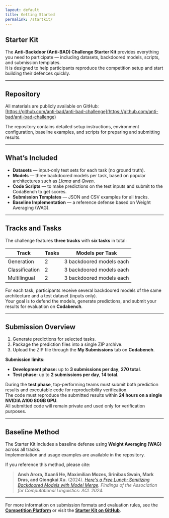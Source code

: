```yaml
---
layout: default
title: Getting Started
permalink: /startkit/
---
```


## Starter Kit

The **Anti-Backdoor (Anti-BAD) Challenge Starter Kit** provides everything you need to participate — including datasets, backdoored models, scripts, and submission templates.  
It is designed to help participants reproduce the competition setup and start building their defences quickly.

---

## Repository

All materials are publicly available on GitHub:  
[https://github.com/anti-bad/anti-bad-challenge](https://github.com/anti-bad/anti-bad-challenge)

The repository contains detailed setup instructions, environment configuration, baseline examples, and scripts for preparing and submitting results.

---

## What’s Included

* **Datasets** — input-only test sets for each task (no ground truth).  
* **Models** — three backdoored models per task, based on popular architectures such as *Llama* and *Qwen*.  
* **Code Scripts** — to make predictions on the test inputs and submit to the CodaBench to get scores.
* **Submission Templates** — JSON and CSV examples for all tracks.  
* **Baseline Implementation** — a reference defense based on Weight Averaging (WAG).

---

## Tracks and Tasks

The challenge features **three tracks** with **six tasks** in total:

| Track          | Tasks | Models per Task          |
| -------------- | ----- | ------------------------ |
| Generation     | 2     | 3 backdoored models each |
| Classification | 2     | 3 backdoored models each |
| Multilingual   | 2     | 3 backdoored models each |

For each task, participants receive several backdoored models of the same architecture and a test dataset (inputs only).  
Your goal is to defend the models, generate predictions, and submit your results for evaluation on **Codabench**.

---

## Submission Overview

1. Generate predictions for selected tasks.  
2. Package the prediction files into a single ZIP archive.  
3. Upload the ZIP file through the **My Submissions** tab on **Codabench**.

**Submission limits:**

* **Development phase:** up to **3 submissions per day**, **270 total**.  
* **Test phase:** up to **2 submissions per day**, **14 total**.  

During the **test phase**, top-performing teams must submit both prediction results and executable code for reproducibility verification.  
The code must reproduce the submitted results within **24 hours on a single NVIDIA A100 80GB GPU**.  
All submitted code will remain private and used only for verification purposes.

---

## Baseline Method

The Starter Kit includes a baseline defense using **Weight Averaging (WAG)** across all tracks.  
Implementation and usage examples are available in the repository.

If you reference this method, please cite:

> **Ansh Arora, Xuanli He, Maximilian Mozes, Srinibas Swain, Mark Dras, and Qiongkai Xu.** (2024). *[Here's a Free Lunch: Sanitizing Backdoored Models with Model Merge](https://aclanthology.org/2024.findings-acl.894/).* *Findings of the Association for Computational Linguistics: ACL 2024.*

---

For more information on submission formats and evaluation rules, see the [**Competition Platform**](#) or visit the [**Starter Kit on GitHub**](https://github.com/anti-bad/anti-bad-challenge).